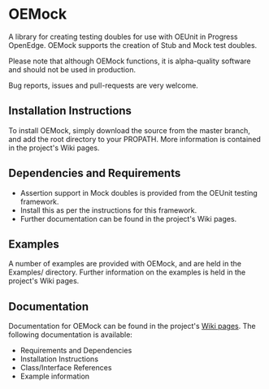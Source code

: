 OEMock
======

A library for creating testing doubles for use with OEUnit in Progress OpenEdge. 
OEMock supports the creation of Stub and Mock test doubles.

Please note that although OEMock functions, it is alpha-quality software and should not be used in production.

Bug reports, issues and pull-requests are very welcome.

Installation Instructions
-------------------------
To install OEMock, simply download the source from the master branch, and add the root directory to your PROPATH. More information is contained in the project's Wiki pages.

Dependencies and Requirements
-----------------------------

* Assertion support in Mock doubles is provided from the OEUnit testing framework.
 * Install this as per the instructions for this framework.
* Further documentation can be found in the project's Wiki pages.

Examples
--------
A number of examples are provided with OEMock, and are held in the Examples/ directory. Further information on the examples is held in the project's Wiki pages.

Documentation
-------------
Documentation for OEMock can be found in the project's [Wiki pages](wiki/Home). The following documentation is available:
* Requirements and Dependencies
* Installation Instructions
* Class/Interface References
* Example information
